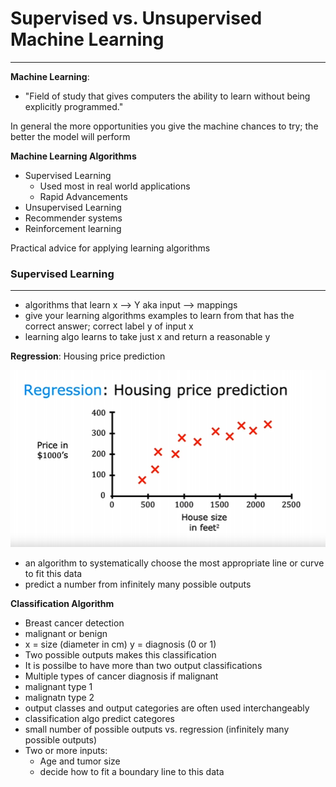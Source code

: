 # Supervised vs. Unsupervised Machine Learning

---

**Machine Learning**:
- "Field of study that gives computers the ability to learn without being explicitly programmed."

In general the more opportunities you give the machine chances to try; the better the model will perform

**Machine Learning Algorithms**
- Supervised Learning
    - Used most in real world applications
    - Rapid Advancements
- Unsupervised Learning
- Recommender systems
- Reinforcement learning

Practical advice for applying learning algorithms

### Supervised Learning

---

- algorithms that learn x --> Y aka input --> mappings
- give your learning algorithms examples to learn from that has the correct answer; correct label y of input x
- learning algo learns to take just x and return a reasonable y

**Regression**: Housing price prediction

![alt text](/images/regression.png)

- an algorithm to systematically choose the most appropriate line or curve to fit this data
- predict a number from infinitely many possible outputs

**Classification Algorithm**
- Breast cancer detection
- malignant or benign
- x = size (diameter in cm) y = diagnosis (0 or 1)
- Two possible outputs makes this classification
- It is possilbe to have more than two output classifications
- Multiple types of cancer diagnosis if malignant
- malignant type 1 
- malignatn type 2
- output classes and output categories are often used interchangeably 
- classification algo predict categores
- small number of possible outputs vs. regression (infinitely many possible outputs)
- Two or more inputs:
    - Age and tumor size
    - decide how to fit a boundary line to this data



